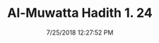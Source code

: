 ---
title        : "Al-Muwatta Hadith 1. 24"
date         : 7/25/2018 12:27:52 PM
draft        : false
type         : "hadith"
layout       : "hadith"
BookCode     : "AMH"
VolumeNumber : "1"
HadithNumber : "24"
categories  :  ["Prayer Time - The Times of Prayer in General"]
---